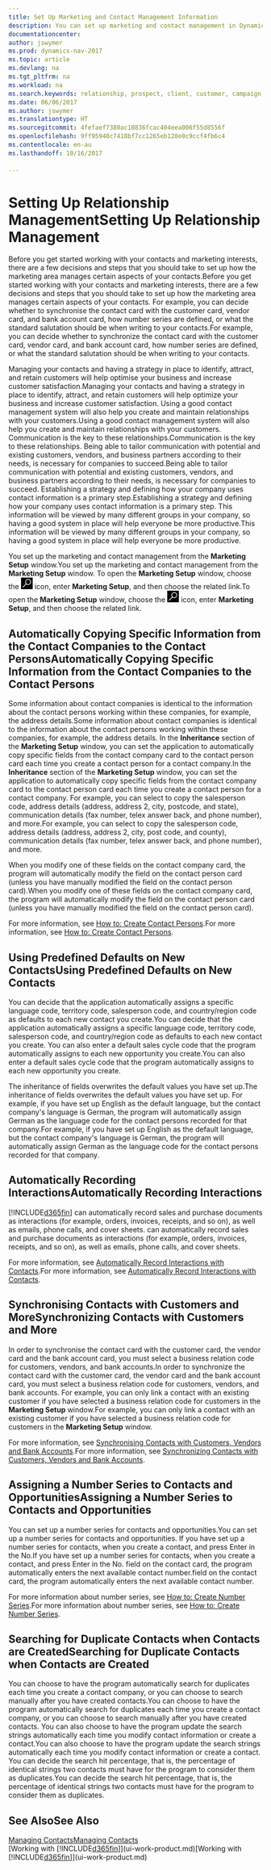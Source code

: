```yaml
---
title: Set Up Marketing and Contact Management Information
description: You can set up marketing and contact management in Dynamics NAV to optimise relationships with prospects or customers, and improve campaigns and promotions.
documentationcenter: 
author: jswymer
ms.prod: dynamics-nav-2017
ms.topic: article
ms.devlang: na
ms.tgt_pltfrm: na
ms.workload: na
ms.search.keywords: relationship, prospect, client, customer, campaign, promo
ms.date: 06/06/2017
ms.author: jswymer
ms.translationtype: HT
ms.sourcegitcommit: 4fefaef7380ac10836fcac404eea006f55d8556f
ms.openlocfilehash: 9ff95940c7418bf7cc1265eb128e0c9ccf4fb6c4
ms.contentlocale: en-au
ms.lasthandoff: 10/16/2017

---
```

# <a name="setting-up-relationship-management"></a><span data-ttu-id="b9d16-103">Setting Up Relationship Management</span><span class="sxs-lookup"><span data-stu-id="b9d16-103">Setting Up Relationship Management</span></span>
<span data-ttu-id="b9d16-104">Before you get started working with your contacts and marketing interests, there are a few decisions and steps that you should take to set up how the marketing area manages certain aspects of your contacts.</span><span class="sxs-lookup"><span data-stu-id="b9d16-104">Before you get started working with your contacts and marketing interests, there are a few decisions and steps that you should take to set up how the marketing area manages certain aspects of your contacts.</span></span> <span data-ttu-id="b9d16-105">For example, you can decide whether to synchronise the contact card with the customer card, vendor card, and bank account card, how number series are defined, or what the standard salutation should be when writing to your contacts.</span><span class="sxs-lookup"><span data-stu-id="b9d16-105">For example, you can decide whether to synchronize the contact card with the customer card, vendor card, and bank account card, how number series are defined, or what the standard salutation should be when writing to your contacts.</span></span>

<span data-ttu-id="b9d16-106">Managing your contacts and having a strategy in place to identify, attract, and retain customers will help optimise your business and increase customer satisfaction.</span><span class="sxs-lookup"><span data-stu-id="b9d16-106">Managing your contacts and having a strategy in place to identify, attract, and retain customers will help optimize your business and increase customer satisfaction.</span></span> <span data-ttu-id="b9d16-107">Using a good contact management system will also help you create and maintain relationships with your customers.</span><span class="sxs-lookup"><span data-stu-id="b9d16-107">Using a good contact management system will also help you create and maintain relationships with your customers.</span></span> <span data-ttu-id="b9d16-108">Communication is the key to these relationships.</span><span class="sxs-lookup"><span data-stu-id="b9d16-108">Communication is the key to these relationships.</span></span> <span data-ttu-id="b9d16-109">Being able to tailor communication with potential and existing customers, vendors, and business partners according to their needs, is necessary for companies to succeed.</span><span class="sxs-lookup"><span data-stu-id="b9d16-109">Being able to tailor communication with potential and existing customers, vendors, and business partners according to their needs, is necessary for companies to succeed.</span></span> <span data-ttu-id="b9d16-110">Establishing a strategy and defining how your company uses contact information is a primary step.</span><span class="sxs-lookup"><span data-stu-id="b9d16-110">Establishing a strategy and defining how your company uses contact information is a primary step.</span></span> <span data-ttu-id="b9d16-111">This information will be viewed by many different groups in your company, so having a good system in place will help everyone be more productive.</span><span class="sxs-lookup"><span data-stu-id="b9d16-111">This information will be viewed by many different groups in your company, so having a good system in place will help everyone be more productive.</span></span>

<span data-ttu-id="b9d16-112">You set up the marketing and contact management from the **Marketing Setup** window.</span><span class="sxs-lookup"><span data-stu-id="b9d16-112">You set up the marketing and contact management from the **Marketing Setup** window.</span></span> <span data-ttu-id="b9d16-113">To open the **Marketing Setup** window, choose the ![Search for Page or Report](media/ui-search/search_small.png "Search for Page or Report icon") icon, enter **Marketing Setup**, and then choose the related link.</span><span class="sxs-lookup"><span data-stu-id="b9d16-113">To open the **Marketing Setup** window, choose the ![Search for Page or Report](media/ui-search/search_small.png "Search for Page or Report icon") icon, enter **Marketing Setup**, and then choose the related link.</span></span>

## <a name="automatically-copying-specific-information-from-the-contact-companies-to-the-contact-persons"></a><span data-ttu-id="b9d16-114">Automatically Copying Specific Information from the Contact Companies to the Contact Persons</span><span class="sxs-lookup"><span data-stu-id="b9d16-114">Automatically Copying Specific Information from the Contact Companies to the Contact Persons</span></span>
<span data-ttu-id="b9d16-115">Some information about contact companies is identical to the information about the contact persons working within these companies, for example, the address details.</span><span class="sxs-lookup"><span data-stu-id="b9d16-115">Some information about contact companies is identical to the information about the contact persons working within these companies, for example, the address details.</span></span> <span data-ttu-id="b9d16-116">In the **Inheritance** section of the **Marketing Setup** window, you can set the application to automatically copy specific fields from the contact company card to the contact person card each time you create a contact person for a contact company.</span><span class="sxs-lookup"><span data-stu-id="b9d16-116">In the **Inheritance** section of the **Marketing Setup** window, you can set the application to automatically copy specific fields from the contact company card to the contact person card each time you create a contact person for a contact company.</span></span> <span data-ttu-id="b9d16-117">For example, you can select to copy the salesperson code, address details (address, address 2, city, postcode, and state), communication details (fax number, telex answer back, and phone number), and more.</span><span class="sxs-lookup"><span data-stu-id="b9d16-117">For example, you can select to copy the salesperson code, address details (address, address 2, city, post code, and county), communication details (fax number, telex answer back, and phone number), and more.</span></span>

<span data-ttu-id="b9d16-118">When you modify one of these fields on the contact company card, the program will automatically modify the field on the contact person card (unless you have manually modified the field on the contact person card).</span><span class="sxs-lookup"><span data-stu-id="b9d16-118">When you modify one of these fields on the contact company card, the program will automatically modify the field on the contact person card (unless you have manually modified the field on the contact person card).</span></span>

<span data-ttu-id="b9d16-119">For more information, see [How to: Create Contact Persons](marketing-how-create-contact-persons.md).</span><span class="sxs-lookup"><span data-stu-id="b9d16-119">For more information, see [How to: Create Contact Persons](marketing-how-create-contact-persons.md).</span></span>

## <a name="using-predefined-defaults-on-new-contacts"></a><span data-ttu-id="b9d16-120">Using Predefined Defaults on New Contacts</span><span class="sxs-lookup"><span data-stu-id="b9d16-120">Using Predefined Defaults on New Contacts</span></span>
<span data-ttu-id="b9d16-121">You can decide that the application automatically assigns a specific language code, territory code, salesperson code, and country/region code as defaults to each new contact you create.</span><span class="sxs-lookup"><span data-stu-id="b9d16-121">You can decide that the application automatically assigns a specific language code, territory code, salesperson code, and country/region code as defaults to each new contact you create.</span></span> <span data-ttu-id="b9d16-122">You can also enter a default sales cycle code that the program automatically assigns to each new opportunity you create.</span><span class="sxs-lookup"><span data-stu-id="b9d16-122">You can also enter a default sales cycle code that the program automatically assigns to each new opportunity you create.</span></span>

<span data-ttu-id="b9d16-123">The inheritance of fields overwrites the default values you have set up.</span><span class="sxs-lookup"><span data-stu-id="b9d16-123">The inheritance of fields overwrites the default values you have set up.</span></span> <span data-ttu-id="b9d16-124">For example, if you have set up English as the default language, but the contact company's language is German, the program will automatically assign German as the language code for the contact persons recorded for that company.</span><span class="sxs-lookup"><span data-stu-id="b9d16-124">For example, if you have set up English as the default language, but the contact company's language is German, the program will automatically assign German as the language code for the contact persons recorded for that company.</span></span>

<!--You can also setup a default salutation that the program automatically assigns to your contacts. You can use these salutations in your interaction template attachments (for example, Microsoft Word documents). When setting up a default salutation, you can enter a salutation text and a salutation format. For example, if the salutation text is Dear, and the salutation format is Salutation Text + Title + Name, the program will automatically enter Dear Mr. John Smith as a salutation for a contact called John Smith.-->

## <a name="automatically-recording-interactions"></a><span data-ttu-id="b9d16-125">Automatically Recording Interactions</span><span class="sxs-lookup"><span data-stu-id="b9d16-125">Automatically Recording Interactions</span></span>
[!INCLUDE[d365fin](includes/d365fin_md.md)]<span data-ttu-id="b9d16-126"> can automatically record sales and purchase documents as interactions (for example, orders, invoices, receipts, and so on), as well as emails, phone calls, and cover sheets.</span><span class="sxs-lookup"><span data-stu-id="b9d16-126"> can automatically record sales and purchase documents as interactions (for example, orders, invoices, receipts, and so on), as well as emails, phone calls, and cover sheets.</span></span>

<span data-ttu-id="b9d16-127">For more information, see [Automatically Record Interactions with Contacts](marketing-auto-record-interactions.md).</span><span class="sxs-lookup"><span data-stu-id="b9d16-127">For more information, see [Automatically Record Interactions with Contacts](marketing-auto-record-interactions.md).</span></span>

## <a name="synchronizing-contacts-with-customers-and-more"></a><span data-ttu-id="b9d16-128">Synchronising Contacts with Customers and More</span><span class="sxs-lookup"><span data-stu-id="b9d16-128">Synchronizing Contacts with Customers and More</span></span>
<span data-ttu-id="b9d16-129">In order to synchronise the contact card with the customer card, the vendor card and the bank account card, you must select a business relation code for customers, vendors, and bank accounts.</span><span class="sxs-lookup"><span data-stu-id="b9d16-129">In order to synchronize the contact card with the customer card, the vendor card and the bank account card, you must select a business relation code for customers, vendors, and bank accounts.</span></span> <span data-ttu-id="b9d16-130">For example, you can only link a contact with an existing customer if you have selected a business relation code for customers in the **Marketing Setup** window.</span><span class="sxs-lookup"><span data-stu-id="b9d16-130">For example, you can only link a contact with an existing customer if you have selected a business relation code for customers in the **Marketing Setup** window.</span></span>

<span data-ttu-id="b9d16-131">For more information, see [Synchronising Contacts with Customers, Vendors and Bank Accounts](marketing-synchronize-contacts-customers-vendors-bank-accounts.md).</span><span class="sxs-lookup"><span data-stu-id="b9d16-131">For more information, see [Synchronizing Contacts with Customers, Vendors and Bank Accounts](marketing-synchronize-contacts-customers-vendors-bank-accounts.md).</span></span>

## <a name="assigning-a-number-series-to-contacts-and-opportunities"></a><span data-ttu-id="b9d16-132">Assigning a Number Series to Contacts and Opportunities</span><span class="sxs-lookup"><span data-stu-id="b9d16-132">Assigning a Number Series to Contacts and Opportunities</span></span>
<span data-ttu-id="b9d16-133">You can set up a number series for contacts and opportunities.</span><span class="sxs-lookup"><span data-stu-id="b9d16-133">You can set up a number series for contacts and opportunities.</span></span> <span data-ttu-id="b9d16-134">If you have set up a number series for contacts, when you create a contact, and press Enter in the No.</span><span class="sxs-lookup"><span data-stu-id="b9d16-134">If you have set up a number series for contacts, when you create a contact, and press Enter in the No.</span></span> <span data-ttu-id="b9d16-135">field on the contact card, the program automatically enters the next available contact number.</span><span class="sxs-lookup"><span data-stu-id="b9d16-135">field on the contact card, the program automatically enters the next available contact number.</span></span>

<span data-ttu-id="b9d16-136">For more information about number series, see [How to: Create Number Series](ui-create-number-series.md).</span><span class="sxs-lookup"><span data-stu-id="b9d16-136">For more information about number series, see [How to: Create Number Series](ui-create-number-series.md).</span></span>

## <a name="searching-for-duplicate-contacts-when-contacts-are-created"></a><span data-ttu-id="b9d16-137">Searching for Duplicate Contacts when Contacts are Created</span><span class="sxs-lookup"><span data-stu-id="b9d16-137">Searching for Duplicate Contacts when Contacts are Created</span></span>
<span data-ttu-id="b9d16-138">You can choose to have the program automatically search for duplicates each time you create a contact company, or you can choose to search manually after you have created contacts.</span><span class="sxs-lookup"><span data-stu-id="b9d16-138">You can choose to have the program automatically search for duplicates each time you create a contact company, or you can choose to search manually after you have created contacts.</span></span> <span data-ttu-id="b9d16-139">You can also choose to have the program update the search strings automatically each time you modify contact information or create a contact.</span><span class="sxs-lookup"><span data-stu-id="b9d16-139">You can also choose to have the program update the search strings automatically each time you modify contact information or create a contact.</span></span> <span data-ttu-id="b9d16-140">You can decide the search hit percentage, that is, the percentage of identical strings two contacts must have for the program to consider them as duplicates.</span><span class="sxs-lookup"><span data-stu-id="b9d16-140">You can decide the search hit percentage, that is, the percentage of identical strings two contacts must have for the program to consider them as duplicates.</span></span>

## <a name="see-also"></a><span data-ttu-id="b9d16-141">See Also</span><span class="sxs-lookup"><span data-stu-id="b9d16-141">See Also</span></span>
[<span data-ttu-id="b9d16-142">Managing Contacts</span><span class="sxs-lookup"><span data-stu-id="b9d16-142">Managing Contacts</span></span>](marketing-contacts.md)  
<span data-ttu-id="b9d16-143">[Working with [!INCLUDE[d365fin](includes/d365fin_md.md)]](ui-work-product.md)</span><span class="sxs-lookup"><span data-stu-id="b9d16-143">[Working with [!INCLUDE[d365fin](includes/d365fin_md.md)]](ui-work-product.md)</span></span>  

